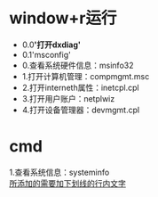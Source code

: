 # window+r运行
- 0.0<strong>'打开dxdiag'</strong>
- 0.1'msconfig'
- 0.查看系统硬件信息：msinfo32
- 1.打开计算机管理：compmgmt.msc  
- 2.打开interneth属性：inetcpl.cpl  
- 3.打开用户账户：netplwiz  
- 4.打开设备管理器：devmgmt.cpl  
 
# cmd
1.查看系统信息：systeminfo  
<span style="text-decoration:underline">所添加的需要加下划线的行内文字</span>
